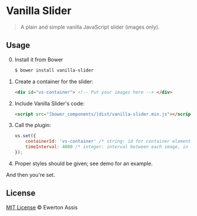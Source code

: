 # Vanilla Slider

> A plain and simple vanilla JavaScript slider (images only).

## Usage

0. Install it from Bower

   ```sh
   $ bower install vanilla-slider
   ```

1. Create a container for the slider:

	```html
	<div id="vs-container"> <!-- Put your images here --> </div>
	```

2. Include Vanilla Slider's code:

	```html
	<script src="[bower_components/]dist/vanilla-slider.min.js"></script>
	```

3. Call the plugin:

	```javascript
	vs.set({
		containerId: 'vs-container' /* string: id for container element (containing imgs tags); default: 'vs-container' */,
		timeInterval: 4000 /* integer: interval between each image, in milliseconds; default: 4000 */
	});
	```

4. Proper styles should be given; see demo for an example.

And then you're set.

## License 

[MIT License](http://ewerton-araujo.mit-license.org/) &copy; Ewerton Assis
